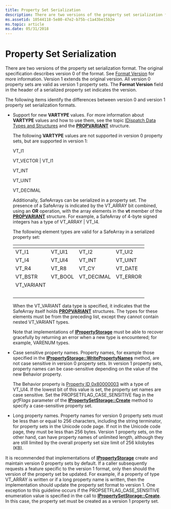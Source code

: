 ```yaml
---
title: Property Set Serialization
description: There are two versions of the property set serialization format.
ms.assetid: 10544118-5e80-47e2-b75b-c1a43be15b2e
ms.topic: article
ms.date: 05/31/2018
---
```


# Property Set Serialization

There are two versions of the property set serialization format. The original specification describes version 0 of the format. See [Format Version](format-version.md) for more information. Version 1 extends the original version. All version 0 property sets are valid as version 1 property sets. The **Format Version** field in the header of a serialized property set indicates the version.

The following items identify the differences between version 0 and version 1 property set serialization formats.

-   Support for new **VARTYPE** values. For more information about **VARTYPE** values and how to use them, see the topic [IDispatch Data Types and Structures]( /previous-versions/ms221600(v=vs.100)) and the [**PROPVARIANT**](/windows/win32/api/propidlbase/ns-propidlbase-propvariant) structure.

    The following **VARTYPE** values are not supported in version 0 property sets, but are supported in version 1:

    VT_I1

    VT_VECTOR \| VT_I1

    VT_INT

    VT_UINT

    VT_DECIMAL

    Additionally, SafeArrays can be serialized in a property set. The presence of a SafeArray is indicated by the VT_ARRAY bit combined, using an **OR** operation, with the array elements in the **vt** member of the [**PROPVARIANT**](/windows/win32/api/propidlbase/ns-propidlbase-propvariant) structure. For example, a SafeArray of 4-byte signed integers has a type of VT_ARRAY \| VT_I4.

    The following element types are valid for a SafeArray in a serialized property set:

    | <!--tabular list: col headers unnecessary-->  ||||
    |-------------|----------|-------------|-----------|
    | VT_I1       | VT_UI1   | VT_I2       | VT_UI2    |
    | VT_I4       | VT_UI4   | VT_INT      | VT_UINT   |
    | VT_R4       | VT_R8    | VT_CY       | VT_DATE   |
    | VT_BSTR     | VT_BOOL  | VT_DECIMAL  | VT_ERROR  |
    | VT_VARIANT  |          |             |           |
    |             |          |             |           |

    When the VT_VARIANT data type is specified, it indicates that the SafeArray itself holds [**PROPVARIANT**](/windows/win32/api/propidlbase/ns-propidlbase-propvariant) structures. The types for these elements must be from the preceding list, except they cannot contain nested VT_VARIANT types.
    
    Note that implementations of [**IPropertyStorage**](/windows/desktop/api/Propidl/nn-propidl-ipropertystorage) must be able to recover gracefully by returning an error when a new type is encountered; for example, VARENUM types.

-   Case sensitive property names. Property names, for example those specified in the [**IPropertyStorage::WritePropertyNames**](/windows/desktop/api/Propidl/nf-propidl-ipropertystorage-writepropertynames) method, are not case sensitive in version 0 property sets. In version 1 property sets, property names can be case-sensitive depending on the value of the new Behavior property.

    The Behavior property is [Property ID 0x80000003](/windows/desktop/Stg/reserved-property-identifiers) with a type of VT_UI4. If the lowest bit of this value is set, the property set names are case sensitive. Set the PROPSETFLAG_CASE_SENSITIVE flag in the *grfFlags* parameter of the [**IPropertySetStorage::Create**](/windows/desktop/api/Propidl/nf-propidl-ipropertysetstorage-create) method to specify a case-sensitive property set.

-   Long property names. Property names for version 0 property sets must be less than or equal to 256 characters, including the string terminator, for property sets in the Unicode code page. If not in the Unicode code page, they must be less than 256 bytes. Version 1 property sets, on the other hand, can have property names of unlimited length, although they are still limited by the overall property set size limit of 256 kilobytes (KB).

It is recommended that implementations of [**IPropertyStorage**](/windows/desktop/api/Propidl/nn-propidl-ipropertystorage) create and maintain version 0 property sets by default. If a caller subsequently requests a feature specific to the version 1 format, only then should the version of the property set be updated. For example, if a property of type VT_ARRAY is written or if a long property name is written, then the implementation should update the property set format to version 1. One exception to this guideline occurs if the PROPSETFLAG_CASE_SENSITIVE enumeration value is specified in the call to [**IPropertySetStorage::Create**](/windows/desktop/api/Propidl/nf-propidl-ipropertysetstorage-create). In this case, the property set must be created as a version 1 property set.

 

 
